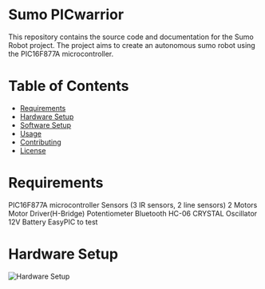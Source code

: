 # Sumo PICwarrior
This repository contains the source code and documentation for the Sumo Robot project. The project aims to create an autonomous sumo robot using the PIC16F877A microcontroller.

# Table of Contents
- <span style="color:blue">[Requirements](#requirements)</span>
- <span style="color:blue">[Hardware Setup](#hardware-setup)</span>
- <span style="color:blue">[Software Setup](#software-setup)</span>
- <span style="color:blue">[Usage](#usage)</span>
- <span style="color:blue">[Contributing](#contributing)</span>
- <span style="color:blue">[License](#license)</span>

# Requirements
PIC16F877A microcontroller
Sensors (3 IR sensors, 2 line sensors)
2 Motors
Motor Driver(H-Bridge)
Potentiometer
Bluetooth HC-06
CRYSTAL Oscillator
12V Battery
EasyPIC to test

# Hardware Setup
![Hardware Setup](Inshasi/Sumo_PICwarrior/picWarriorCircuit.png)
